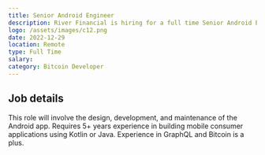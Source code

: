 ```yaml
---
title: Senior Android Engineer
description: River Financial is hiring for a full time Senior Android Engineer since Dec 29, 2022. Apply today.
logo: /assets/images/c12.png
date: 2022-12-29
location: Remote
type: Full Time
salary: 
category: Bitcoin Developer
---
```


## Job details

This role will involve the design, development, and maintenance of the Android app. Requires 5+ years experience in building mobile consumer applications using Kotlin or Java. Experience in GraphQL and Bitcoin is a plus.
